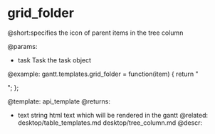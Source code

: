 grid_folder
=============
@short:specifies the icon of parent items in the tree column
	

@params:
- task	Task	the task object


@example:
gantt.templates.grid_folder = function(item) {
	return "<div class='gantt_tree_icon gantt_folder_" +
    (item.$open ? "open" : "closed") + "'></div>";
};

@template:	api_template
@returns:
- text		string		html text which will be rendered in the gantt
@related:
	desktop/table_templates.md
	desktop/tree_column.md
@descr:
